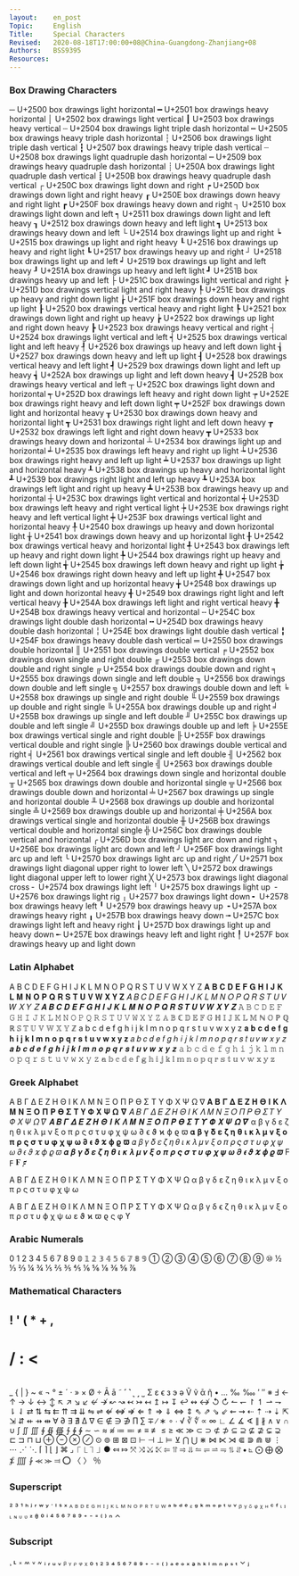 ```yaml
---
layout:    en_post
Topic:     English
Title:     Special Characters
Revised:   2020-08-18T17:00:00+08@China-Guangdong-Zhanjiang+08
Authors:   BSS9395
Resources:
---
```


### Box Drawing Characters

─  U+2500  box drawings light horizontal
━  U+2501  box drawings heavy horizontal
│  U+2502  box drawings light vertical
┃  U+2503  box drawings heavy vertical
┄  U+2504  box drawings light triple dash horizontal
┅  U+2505  box drawings heavy triple dash horizontal
┆  U+2506  box drawings light triple dash vertical
┇  U+2507  box drawings heavy triple dash vertical
┈  U+2508  box drawings light quadruple dash horizontal
┉  U+2509  box drawings heavy quadruple dash horizontal
┊  U+250A  box drawings light quadruple dash vertical
┋  U+250B  box drawings heavy quadruple dash vertical
┌  U+250C  box drawings light down and right
┍  U+250D  box drawings down light and right heavy
┎  U+250E  box drawings down heavy and right light
┏  U+250F  box drawings heavy down and right
┐  U+2510  box drawings light down and left
┑  U+2511  box drawings down light and left heavy
┒  U+2512  box drawings down heavy and left light
┓  U+2513  box drawings heavy down and left
└  U+2514  box drawings light up and right
┕  U+2515  box drawings up light and right heavy
┖  U+2516  box drawings up heavy and right light
┗  U+2517  box drawings heavy up and right
┘  U+2518  box drawings light up and left
┙  U+2519  box drawings up light and left heavy
┚  U+251A  box drawings up heavy and left light
┛  U+251B  box drawings heavy up and left
├  U+251C  box drawings light vertical and right
┝  U+251D  box drawings vertical light and right heavy
┞  U+251E  box drawings up heavy and right down light
┟  U+251F  box drawings down heavy and right up light
┠  U+2520  box drawings vertical heavy and right light
┡  U+2521  box drawings down light and right up heavy
┢  U+2522  box drawings up light and right down heavy
┣  U+2523  box drawings heavy vertical and right
┤  U+2524  box drawings light vertical and left
┥  U+2525  box drawings vertical light and left heavy
┦  U+2526  box drawings up heavy and left down light
┧  U+2527  box drawings down heavy and left up light
┨  U+2528  box drawings vertical heavy and left light
┩  U+2529  box drawings down light and left up heavy
┪  U+252A  box drawings up light and left down heavy
┫  U+252B  box drawings heavy vertical and left
┬  U+252C  box drawings light down and horizontal
┭  U+252D  box drawings left heavy and right down light
┮  U+252E  box drawings right heavy and left down light
┯  U+252F  box drawings down light and horizontal heavy
┰  U+2530  box drawings down heavy and horizontal light
┱  U+2531  box drawings right light and left down heavy
┲  U+2532  box drawings left light and right down heavy
┳  U+2533  box drawings heavy down and horizontal
┴  U+2534  box drawings light up and horizontal
┵  U+2535  box drawings left heavy and right up light
┶  U+2536  box drawings right heavy and left up light
┷  U+2537  box drawings up light and horizontal heavy
┸  U+2538  box drawings up heavy and horizontal light
┹  U+2539  box drawings right light and left up heavy
┺  U+253A  box drawings left light and right up heavy
┻  U+253B  box drawings heavy up and horizontal
┼  U+253C  box drawings light vertical and horizontal
┽  U+253D  box drawings left heavy and right vertical light
┾  U+253E  box drawings right heavy and left vertical light
┿  U+253F  box drawings vertical light and horizontal heavy
╀  U+2540  box drawings up heavy and down horizontal light
╁  U+2541  box drawings down heavy and up horizontal light
╂  U+2542  box drawings vertical heavy and horizontal light
╃  U+2543  box drawings left up heavy and right down light
╄  U+2544  box drawings right up heavy and left down light
╅  U+2545  box drawings left down heavy and right up light
╆  U+2546  box drawings right down heavy and left up light
╇  U+2547  box drawings down light and up horizontal heavy
╈  U+2548  box drawings up light and down horizontal heavy
╉  U+2549  box drawings right light and left vertical heavy
╊  U+254A  box drawings left light and right vertical heavy
╋  U+254B  box drawings heavy vertical and horizontal
╌  U+254C  box drawings light double dash horizontal
╍  U+254D  box drawings heavy double dash horizontal
╎  U+254E  box drawings light double dash vertical
╏  U+254F  box drawings heavy double dash vertical
═  U+2550  box drawings double horizontal
║  U+2551  box drawings double vertical
╒  U+2552  box drawings down single and right double
╓  U+2553  box drawings down double and right single
╔  U+2554  box drawings double down and right
╕  U+2555  box drawings down single and left double
╖  U+2556  box drawings down double and left single
╗  U+2557  box drawings double down and left
╘  U+2558  box drawings up single and right double
╙  U+2559  box drawings up double and right single
╚  U+255A  box drawings double up and right
╛  U+255B  box drawings up single and left double
╜  U+255C  box drawings up double and left single
╝  U+255D  box drawings double up and left
╞  U+255E  box drawings vertical single and right double
╟  U+255F  box drawings vertical double and right single
╠  U+2560  box drawings double vertical and right
╡  U+2561  box drawings vertical single and left double
╢  U+2562  box drawings vertical double and left single
╣  U+2563  box drawings double vertical and left
╤  U+2564  box drawings down single and horizontal double
╥  U+2565  box drawings down double and horizontal single
╦  U+2566  box drawings double down and horizontal
╧  U+2567  box drawings up single and horizontal double
╨  U+2568  box drawings up double and horizontal single
╩  U+2569  box drawings double up and horizontal
╪  U+256A  box drawings vertical single and horizontal double
╫  U+256B  box drawings vertical double and horizontal single
╬  U+256C  box drawings double vertical and horizontal
╭  U+256D  box drawings light arc down and right
╮  U+256E  box drawings light arc down and left
╯  U+256F  box drawings light arc up and left
╰  U+2570  box drawings light arc up and right
╱  U+2571  box drawings light diagonal upper right to lower left
╲  U+2572  box drawings light diagonal upper left to lower right
╳  U+2573  box drawings light diagonal cross
╴  U+2574  box drawings light left
╵  U+2575  box drawings light up
╶  U+2576  box drawings light rig
╷  U+2577  box drawings light down
╸  U+2578  box drawings heavy left
╹  U+2579  box drawings heavy up
╺  U+257A  box drawings heavy right
╻  U+257B  box drawings heavy down
╼  U+257C  box drawings light left and heavy right
╽  U+257D  box drawings light up and heavy down
╾  U+257E  box drawings heavy left and light right
╿  U+257F  box drawings heavy up and light down

### Latin Alphabet

A B C D E F G H I J K L M N O P Q R S T U V W X Y Z
𝐀 𝐁 𝐂 𝐃 𝐄 𝐅 𝐆 𝐇 𝐈 𝐉 𝐊 𝐋 𝐌 𝐍 𝐎 𝐏 𝐐 𝐑 𝐒 𝐓 𝐔 𝐕 𝐖 𝐗 𝐘 𝐙
𝐴 𝐵 𝐶 𝐷 𝐸 𝐹 𝐺 𝐻 𝐼 𝐽 𝐾 𝐿 𝑀 𝑁 𝑂 𝑃 𝑄 𝑅 𝑆 𝑇 𝑈 𝑉 𝑊 𝑋 𝑌 𝑍
𝑨 𝑩 𝑪 𝑫 𝑬 𝑭 𝑮 𝑯 𝑰 𝑱 𝑲 𝑳 𝑴 𝑵 𝑶 𝑷 𝑸 𝑹 𝑺 𝑻 𝑼 𝑽 𝑾 𝑿 𝒀 𝒁
𝙰 𝙱 𝙲 𝙳 𝙴 𝙵 𝙶 𝙷 𝙸 𝙹 𝙺 𝙻 𝙼 𝙽 𝙾 𝙿 𝚀 𝚁 𝚂 𝚃 𝚄 𝚅 𝚆 𝚇 𝚈 𝚉
𝔸 𝔹 ℂ 𝔻 𝔼 𝔽 𝔾 ℍ 𝕀 𝕁 𝕂 𝕃 𝕄 ℕ 𝕆 ℙ ℚ ℝ 𝕊 𝕋 𝕌 𝕍 𝕎 𝕏 𝕐 ℤ
a b c d e f g h i j k l m n o p q r s t u v w x y z
𝐚 𝐛 𝐜 𝐝 𝐞 𝐟 𝐠 𝐡 𝐢 𝐣 𝐤 𝐥 𝐦 𝐧 𝐨 𝐩 𝐪 𝐫 𝐬 𝐭 𝐮 𝐯 𝐰 𝐱 𝐲 𝐳
𝑎 𝑏 𝑐 𝑑 𝑒 𝑓 𝑔 ℎ 𝑖 𝑗 𝑘 𝑙 𝑚 𝑛 𝑜 𝑝 𝑞 𝑟 𝑠 𝑡 𝑢 𝑣 𝑤 𝑥 𝑦 𝑧
𝒂 𝒃 𝒄 𝒅 𝒆 𝒇 𝒈 𝒉 𝒊 𝒋 𝒌 𝒍 𝒎 𝒏 𝒐 𝒑 𝒒 𝒓 𝒔 𝒕 𝒖 𝒗 𝒘 𝒙 𝒚 𝒛
𝚊 𝚋 𝚌 𝚍 𝚎 𝚏 𝚐 𝚑 𝚒 𝚓 𝚔 𝚕 𝚖 𝚗 𝚘 𝚙 𝚚 𝚛 𝚜 𝚝 𝚞 𝚟 𝚠 𝚡 𝚢 𝚣
𝕒 𝕓 𝕔 𝕕 𝕖 𝕗 𝕘 𝕙 𝕚 𝕛 𝕜 𝕝 𝕞 𝕟 𝕠 𝕡 𝕢 𝕣 𝕤 𝕥 𝕦 𝕧 𝕨 𝕩 𝕪 𝕫

### Greek Alphabet

Α Β Γ Δ Ε Ζ Η Θ Ι Κ Λ Μ Ν Ξ Ο Π Ρ ϴ Σ Τ Υ Φ Χ Ψ Ω ∇
𝚨 𝚩 𝚪 𝚫 𝚬 𝚭 𝚮 𝚯 𝚰 𝚱 𝚲 𝚳 𝚴 𝚵 𝚶 𝚷 𝚸 𝚹 𝚺 𝚻 𝚼 𝚽 𝚾 𝚿 𝛀 𝛁
𝛢 𝛣 𝛤 𝛥 𝛦 𝛧 𝛨 𝛩 𝛪 𝛫 𝛬 𝛭 𝛮 𝛯 𝛰 𝛱 𝛲 𝛳 𝛴 𝛵 𝛶 𝛷 𝛸 𝛹 𝛺 𝛻
𝜜 𝜝 𝜞 𝜟 𝜠 𝜡 𝜢 𝜣 𝜤 𝜥 𝜦 𝜧 𝜨 𝜩 𝜪 𝜫 𝜬 𝜭 𝜮 𝜯 𝜰 𝜱 𝜲 𝜳 𝜴 𝜵
α β γ δ ε ζ η θ ι κ λ μ ν ξ ο π ρ ς σ τ υ φ χ ψ ω ∂ ϵ ϑ ϰ ϕ ϱ ϖ
𝛂 𝛃 𝛄 𝛅 𝛆 𝛇 𝛈 𝛉 𝛊 𝛋 𝛌 𝛍 𝛎 𝛏 𝛐 𝛑 𝛒 𝛓 𝛔 𝛕 𝛖 𝛗 𝛘 𝛙 𝛚 𝛛 𝛜 𝛝 𝛞 𝛟 𝛠 𝛡
𝛼 𝛽 𝛾 𝛿 𝜀 𝜁 𝜂 𝜃 𝜄 𝜅 𝜆 𝜇 𝜈 𝜉 𝜊 𝜋 𝜌 𝜍 𝜎 𝜏 𝜐 𝜑 𝜒 𝜓 𝜔 𝜕 𝜖 𝜗 𝜘 𝜙 𝜚 𝜛
𝜶 𝜷 𝜸 𝜹 𝜺 𝜻 𝜼 𝜽 𝜾 𝜿 𝝀 𝝁 𝝂 𝝃 𝝄 𝝅 𝝆 𝝇 𝝈 𝝉 𝝊 𝝋 𝝌 𝝍 𝝎 𝝏 𝝐 𝝑 𝝒 𝝓 𝝔 𝝕
Ϝ ϝ
𝟊 𝟋



Α Β Γ Δ Ε Ζ Η Θ Ι Κ Λ Μ Ν Ξ Ο Π Ρ   Σ Τ Υ Φ Χ Ψ Ω
α β γ δ ε ζ η θ ι κ λ μ ν ξ ο π ρ ς σ τ υ φ χ ψ ω

Α Β Γ Δ Ε Ζ Η Θ Ι Κ Λ Μ Ν Ξ Ο Π Ρ Σ Τ Υ Φ Χ Ψ Ω
α β γ δ ϵ ζ η θ ι κ λ μ ν ξ ο π ρ σ τ υ ϕ χ ψ ω
ε ϑ ϰ ϖ ϱ ς φ ϒ

### Arabic Numerals

0 1 2 3 4 5 6 7 8 9
𝟘 𝟙 𝟚 𝟛 𝟜 𝟝 𝟞 𝟟 𝟠 𝟡
① ② ③ ④ ⑤ ⑥ ⑦ ⑧ ⑨ ⑩
½ ⅓ ⅔ ¼ ¾ ⅕ ⅖ ⅗ ⅘ ⅙ ⅚ ⅛ ⅜ ⅝ ⅞

### Mathematical Characters

!
'
(
*
+
,
-
/
:
<
=
>
\
_
{
|
}
~
«
¬
°
±
´
·
»
×
Ø
÷
Ā
ā
˜
˹
˺
˻
˼
˽
Σ
ε
ϵ
з
э
ә
Ṽ
ṽ
ᾱ
ῆ
•
…
‰
‱
′
″
※
Ⅎ
←
↑
→
↓
↔
↕
↖
↗
↘
↙
↚
↛
↜
↝
↢
↣
↤
↥
↦
↧
↩
↭
↮
↺
↻
↼
↽
↾
↿
⇀
⇁
⇂
⇃
⇄
⇅
⇆
⇇
⇈
⇉
⇊
⇋
⇌
⇍
⇎
⇏
⇐
⇑
⇒
⇓
⇔
⇕
⇖
⇗
⇘
⇙
⇜
⇝
⇠
⇡
⇢
⇣
⇱
⇲
⇵
⇷
⇸
⇹
∀
∂
∃
∄
∆
∇
∈
∉
∋
∌
∏
∑
∓
∕
∗
∘
∙
√
∛
∜
∝
∞
∟
∠
∡
∢
∥
∦
∧
∨
∩
∪
∫
∬
∭
∮
∯
∰
∱
∲
∳
∼
∽
≈
≉
≔
≕
≠
≡
≢
≤
≥
≪
≫
⊂
⊃
⊄
⊅
⊆
⊇
⊈
⊉
⊊
⊋
⊏
⊐
⊓
⊔
⊕
⊖
⊗
⊘
⊙
⊚
⊞
⊠
⊡
⊢
⊣
⊥
⊨
⊻
⋂
⋃
⋇
⋈
⋉
⋊
⋐
⋑
⋒
⋓
⋮
⋯
⋰
⋱
⌈
⌉
⌊
⌋
⌘
⌟
⎾
⎿
⏋
⏌
●
⤆
⤇
⤧
⤨
⤩
⤪
⥢
⥣
⥤
⥥
⥪
⥫
⥬
⥭
⥮
⥯
⦁
⦜
⨀
⨁
⨂
⨋
⨌
⨑
⪻
⪼
⫤
⭕
〈
〉
％

### Superscript

²
³
¹
ʰ
ʲ
ʳ
ʷ
ʸ
˙
ˡ
ˢ
ˣ
ᴬ
ᴮ
ᴰ
ᴱ
ᴳ
ᴴ
ᴵ
ᴶ
ᴷ
ᴸ
ᴹ
ᴺ
ᴼ
ᴾ
ᴿ
ᵀ
ᵁ
ᵂ
ᵃ
ᵇ
ᵈ
ᵉ
ᵋ
ᵍ
ᵏ
ᵐ
ᵒ
ᵖ
ᵗ
ᵘ
ᵛ
ᵝ
ᵞ
ᵟ
ᵠ
ᵡ
ᵸ
ᶜ
ᶠ
ᶥ
ᶦ
ᶫ
ᶰ
ᶸ
ᶹ
ᶻ
ᶿ
⁰
ⁱ
⁴
⁵
⁶
⁷
⁸
⁹
⁺
⁻
⁼
⁽
⁾
ⁿ
⌃

### Subscript

¸
˪
᙮
៳
៴
៷
ᵢ
ᵣ
ᵤ
ᵥ
ᵦ
ᵧ
ᵨ
ᵩ
ᵪ
₀
₁
₂
₃
₄
₅
₆
₇
₈
₉
₊
₋
₌
₍
₎
ₐ
ₑ
ₒ
ₓ
ₔ
ₕ
ₖ
ₗ
ₘ
ₙ
ₚ
ₛ
ₜ
⌄
ⱼ
